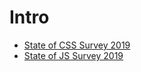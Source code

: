 # Intro

- [State of CSS Survey 2019](https://2019.stateofcss.com/)
- [State of JS Survey 2019](https://2019.stateofjs.com/)
